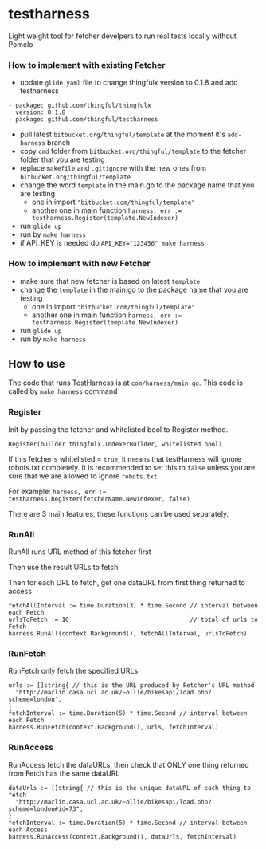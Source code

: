 # testharness

Light weight tool for fetcher develpers to run real tests locally without Pomelo

### How to implement with **existing** Fetcher
* update `glide.yaml` file to change thingfulx version to 0.1.8 and add testharness
```
- package: github.com/thingful/thingfulx
  version: 0.1.8
- package: github.com/thingful/testharness
```
* pull latest `bitbucket.org/thingful/template` at the moment it's `add-harness` branch
* copy `cmd` folder from `bitbucket.org/thingful/template` to the fetcher folder that you are testing
* replace `makefile` and `.gitignore` with the new ones from `bitbucket.org/thingful/template`
* change the word `template` in the main.go to the package name that you are testing
    * one in import `"bitbucket.com/thingful/template"`
    * another one in main function `harness, err := testharness.Register(template.NewIndexer)`
* run `glide up`
* run by `make harness`
* if API_KEY is needed do `API_KEY="123456" make harness`


### How to implement with **new** Fetcher
* make sure that new fetcher is based on latest `template`
* change the `template` in the main.go to the package name that you are testing
    * one in import `"bitbucket.com/thingful/template"`
    * another one in main function `harness, err := testharness.Register(template.NewIndexer)`
* run `glide up`
* run by `make harness`

## How to use
The code that runs TestHarness is at `com/harness/main.go`. This code is called by `make harness` command

### Register
Init by passing the fetcher and whitelisted bool to Register method.

`Register(builder thingfulx.IndexerBuilder, whitelisted bool)`

If this fetcher's whitelisted = `true`, it means that testHarness will ignore robots.txt completely. It is recommended to set this to `false` unless you are sure that we are allowed to ignore `robots.txt`

For example:
`harness, err := testharness.Register(fetcherName.NewIndexer, false)`


There are 3 main features, these functions can be used separately.

### RunAll
RunAll runs URL method of this fetcher first

Then use the result URLs to fetch

Then for each URL to fetch, get one dataURL from first thing returned to access
```
fetchAllInterval := time.Duration(3) * time.Second // interval between each Fetch
urlsToFetch := 10                                  // total of urls to Fetch
harness.RunAll(context.Background(), fetchAllInterval, urlsToFetch)
```


### RunFetch
RunFetch only fetch the specified URLs
```
urls := []string{ // this is the URL produced by Fetcher's URL method
  "http://marlin.casa.ucl.ac.uk/~ollie/bikesapi/load.php?scheme=london",
}
fetchInterval := time.Duration(5) * time.Second // interval between each Fetch
harness.RunFetch(context.Background(), urls, fetchInterval)
```

### RunAccess
RunAccess fetch the dataURLs, then check that ONLY one thing returned from Fetch has the same dataURL
```
dataUrls := []string{ // this is the unique dataURL of each thing to fetch
  "http://marlin.casa.ucl.ac.uk/~ollie/bikesapi/load.php?scheme=london#id=73",
}
fetchInterval := time.Duration(5) * time.Second // interval between each Access
harness.RunAccess(context.Background(), dataUrls, fetchInterval)
```

